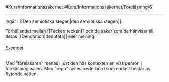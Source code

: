 #Kurs/Informationssäkerhet #Kurs/Informationssäkerhet/Föreläsning/6 
***

Ingår i [[Den semiotiska stegen|den semiotiska stegen]].

Förhållandet mellan [[Tecken|tecken]] och de saker som de hänvisar till, deras [[Denotation|denotata]] eller mening.

###### Exempel
Med "föreläsaren" menas i just den här kontexten en viss person i föreläsningssalen. Med "regn" avses nederbörd som endast består av flytande vatten.
